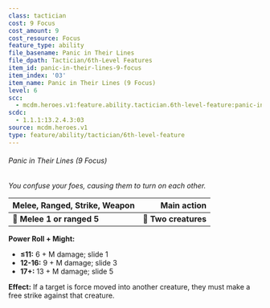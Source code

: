 ```yaml
---
class: tactician
cost: 9 Focus
cost_amount: 9
cost_resource: Focus
feature_type: ability
file_basename: Panic in Their Lines
file_dpath: Tactician/6th-Level Features
item_id: panic-in-their-lines-9-focus
item_index: '03'
item_name: Panic in Their Lines (9 Focus)
level: 6
scc:
  - mcdm.heroes.v1:feature.ability.tactician.6th-level-feature:panic-in-their-lines-9-focus
scdc:
  - 1.1.1:13.2.4.3:03
source: mcdm.heroes.v1
type: feature/ability/tactician/6th-level-feature
---
```


###### Panic in Their Lines (9 Focus)

*You confuse your foes, causing them to turn on each other.*

| **Melee, Ranged, Strike, Weapon** |      **Main action** |
| --------------------------------- | -------------------: |
| **📏 Melee 1 or ranged 5**        | **🎯 Two creatures** |

**Power Roll + Might:**

- **≤11:** 6 + M damage; slide 1
- **12-16:** 9 + M damage; slide 3
- **17+:** 13 + M damage; slide 5

**Effect:** If a target is force moved into another creature, they must make a free strike against that creature.
